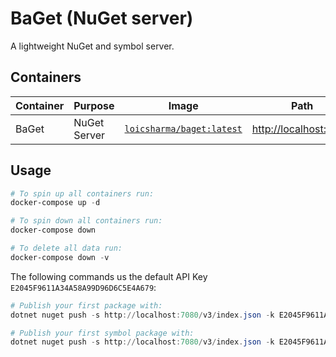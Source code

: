 # BaGet (NuGet server)

A lightweight NuGet and symbol server.

## Containers

|Container|Purpose|Image|Path|
|-|-|-|-|
|BaGet|NuGet Server|[`loicsharma/baget:latest`](https://hub.docker.com/r/loicsharma/baget)|<http://localhost:7080>|

## Usage

```powershell
# To spin up all containers run:
docker-compose up -d

# To spin down all containers run:
docker-compose down

# To delete all data run:
docker-compose down -v
```

The following commands us the default API Key `E2045F9611A34A58A99D96D6C5E4A679`:

```powershell
# Publish your first package with:
dotnet nuget push -s http://localhost:7080/v3/index.json -k E2045F9611A34A58A99D96D6C5E4A679 package.1.0.0.nupkg

# Publish your first symbol package with:
dotnet nuget push -s http://localhost:7080/v3/index.json -k E2045F9611A34A58A99D96D6C5E4A679 symbol.package.1.0.0.snupkg
```
